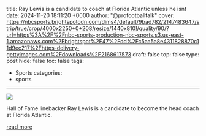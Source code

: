 title: Ray Lewis is a candidate to coach at Florida Atlantic unless he isnt
date: 2024-11-20 18:11:20 +0000
author: "@profootballtalk"
cover: https://nbcsports.brightspotcdn.com/dims4/default/9bad782/2147483647/strip/true/crop/4000x2250+0+208/resize/1440x810!/quality/90/?url=https%3A%2F%2Fnbc-sports-production-nbc-sports.s3.us-east-1.amazonaws.com%2Fbrightspot%2F47%2Fdd%2Fc5aa5a8e4311828870c11d9ec217%2Fhttps-delivery-gettyimages.com%2Fdownloads%2F2168617573
draft: false
top: false
type: post
hide: false
toc: false
tags:
  - Sports
categories:
  - sports
---

![](https://nbcsports.brightspotcdn.com/dims4/default/9bad782/2147483647/strip/true/crop/4000x2250+0+208/resize/1440x810!/quality/90/?url=https%3A%2F%2Fnbc-sports-production-nbc-sports.s3.us-east-1.amazonaws.com%2Fbrightspot%2F47%2Fdd%2Fc5aa5a8e4311828870c11d9ec217%2Fhttps-delivery-gettyimages.com%2Fdownloads%2F2168617573)

Hall of Fame linebacker Ray Lewis is a candidate to become the head coach at Florida Atlantic.

[read more](https://www.nbcsports.com/nfl/profootballtalk/rumor-mill/news/ray-lewis-is-a-candidate-to-coach-at-florida-atlantic-unless-he-isnt)
